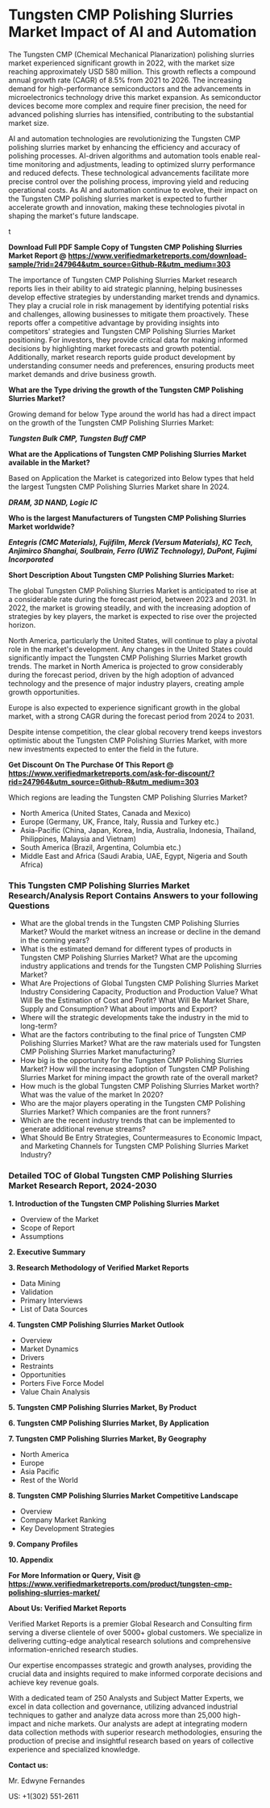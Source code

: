 <meta name="title" content="Global Tungsten CMP Polishing Slurries Market Impact of AI and Automation"><meta name="description" content="The Tungsten CMP (Chemical Mechanical Planarization) polishing slurries market experienced significant growth in 2022, with the market size reaching approximately USD "><meta name="title" content="Tungsten CMP Polishing Slurries Market Size, Share, Scope, Trends, Growth, Opportunities, Analysis, Forecast"><h1>Tungsten CMP Polishing Slurries Market Impact of AI and Automation</h1><p>The Tungsten CMP (Chemical Mechanical Planarization) polishing slurries market experienced significant growth in 2022, with the market size reaching approximately USD 580 million. This growth reflects a compound annual growth rate (CAGR) of 8.5% from 2021 to 2026. The increasing demand for high-performance semiconductors and the advancements in microelectronics technology drive this market expansion. As semiconductor devices become more complex and require finer precision, the need for advanced polishing slurries has intensified, contributing to the substantial market size.</p><p>AI and automation technologies are revolutionizing the Tungsten CMP polishing slurries market by enhancing the efficiency and accuracy of polishing processes. AI-driven algorithms and automation tools enable real-time monitoring and adjustments, leading to optimized slurry performance and reduced defects. These technological advancements facilitate more precise control over the polishing process, improving yield and reducing operational costs. As AI and automation continue to evolve, their impact on the Tungsten CMP polishing slurries market is expected to further accelerate growth and innovation, making these technologies pivotal in shaping the market's future landscape.</p>t</p><p id="" class=""><strong>Download Full PDF Sample Copy of Tungsten CMP Polishing Slurries Market Report @ <a href="https://www.verifiedmarketreports.com/download-sample/?rid=247964&utm_source=Github-R&utm_medium=303" target="_blank">https://www.verifiedmarketreports.com/download-sample/?rid=247964&utm_source=Github-R&utm_medium=303</a></strong></p><p>The importance of&nbsp;Tungsten CMP Polishing Slurries Market research reports lies in their ability to aid strategic planning, helping businesses develop effective strategies by understanding market trends and dynamics. They play a crucial role in risk management by identifying potential risks and challenges, allowing businesses to mitigate them proactively. These reports offer a competitive advantage by providing insights into competitors' strategies and Tungsten CMP Polishing Slurries Market positioning. For investors, they provide critical data for making informed decisions by highlighting market forecasts and growth potential. Additionally, market research reports guide product development by understanding consumer needs and preferences, ensuring products meet market demands and drive business growth.</p><p><strong>What are the&nbsp;Type driving the growth of the Tungsten CMP Polishing Slurries Market?</strong></p><p id="" class="">Growing demand for below Type around the world has had a direct impact on the growth of the Tungsten CMP Polishing Slurries Market:</p><em><strong>Tungsten Bulk CMP, Tungsten Buff CMP</strong></em></p><strong>What are the&nbsp;Applications&nbsp;of Tungsten CMP Polishing Slurries Market available in the Market?</strong></p><p id="" class="">Based on Application the Market is categorized into Below types that held the largest Tungsten CMP Polishing Slurries Market share In 2024.</p><em><strong>DRAM, 3D NAND, Logic IC</strong></em></p><strong>Who is the largest Manufacturers of Tungsten CMP Polishing Slurries Market worldwide?</strong></p><p><em><strong>Entegris (CMC Materials), Fujifilm, Merck (Versum Materials), KC Tech, Anjimirco Shanghai, Soulbrain, Ferro (UWiZ Technology), DuPont, Fujimi Incorporated</strong></em></p><p id="" class=""><strong>Short Description About Tungsten CMP Polishing Slurries Market:</strong></p><p>The global Tungsten CMP Polishing Slurries Market is anticipated to rise at a considerable rate during the forecast period, between 2023 and 2031. In 2022, the market is growing steadily, and with the increasing adoption of strategies by key players, the market is expected to rise over the projected horizon.</p><p>North America, particularly the United States, will continue to play a pivotal role in the market's development. Any changes in the United States could significantly impact the Tungsten CMP Polishing Slurries Market growth trends. The market in North America is projected to grow considerably during the forecast period, driven by the high adoption of advanced technology and the presence of major industry players, creating ample growth opportunities.</p><p>Europe is also expected to experience significant growth in the global market, with a strong CAGR during the forecast period from 2024 to 2031.</p><p>Despite intense competition, the clear global recovery trend keeps investors optimistic about the Tungsten CMP Polishing Slurries Market, with more new investments expected to enter the field in the future.</p><p id="" class=""><strong>Get Discount On The Purchase Of This Report @ <a href="https://www.verifiedmarketreports.com/ask-for-discount/?rid=247964&utm_source=Github-R&utm_medium=303" target="_blank">https://www.verifiedmarketreports.com/ask-for-discount/?rid=247964&utm_source=Github-R&utm_medium=303</a></strong></p>Which regions are leading the Tungsten CMP Polishing Slurries Market?</p><ul><li>North America (United States, Canada and Mexico)</li><li>Europe (Germany, UK, France, Italy, Russia and Turkey etc.)</li><li>Asia-Pacific (China, Japan, Korea, India, Australia, Indonesia, Thailand, Philippines, Malaysia and Vietnam)</li><li>South America (Brazil, Argentina, Columbia etc.)</li><li>Middle East and Africa (Saudi Arabia, UAE, Egypt, Nigeria and South Africa)</li></ul><h3 id="" class="">This Tungsten CMP Polishing Slurries Market Research/Analysis Report Contains Answers to your following Questions</h3><ul><li>What are the global trends in the Tungsten CMP Polishing Slurries Market? Would the market witness an increase or decline in the demand in the coming years?</li><li>What is the estimated demand for different types of products in Tungsten CMP Polishing Slurries Market? What are the upcoming industry applications and trends for the Tungsten CMP Polishing Slurries Market?</li><li>What Are Projections of Global Tungsten CMP Polishing Slurries Market Industry Considering Capacity, Production and Production Value? What Will Be the Estimation of Cost and Profit? What Will Be Market Share, Supply and Consumption? What about imports and Export?</li><li>Where will the strategic developments take the industry in the mid to long-term?</li><li>What are the factors contributing to the final price of Tungsten CMP Polishing Slurries Market? What are the raw materials used for Tungsten CMP Polishing Slurries Market manufacturing?</li><li>How big is the opportunity for the Tungsten CMP Polishing Slurries Market? How will the increasing adoption of Tungsten CMP Polishing Slurries Market for mining impact the growth rate of the overall market?</li><li>How much is the global Tungsten CMP Polishing Slurries Market worth? What was the value of the market In 2020?</li><li>Who are the major players operating in the Tungsten CMP Polishing Slurries Market? Which companies are the front runners?</li><li>Which are the recent industry trends that can be implemented to generate additional revenue streams?</li><li>What Should Be Entry Strategies, Countermeasures to Economic Impact, and Marketing Channels for Tungsten CMP Polishing Slurries Market Industry?</li></ul><h3 id="" class="">Detailed TOC of Global Tungsten CMP Polishing Slurries Market Research Report, 2024-2030</h3><p id="" class=""><strong>1. Introduction of the Tungsten CMP Polishing Slurries Market</strong></p><ul><li>Overview of the Market</li><li>Scope of Report</li><li>Assumptions</li></ul><p id="" class=""><strong>2. Executive Summary</strong></p><p id="" class=""><strong>3. Research Methodology of Verified Market Reports</strong></p><ul><li>Data Mining</li><li>Validation</li><li>Primary Interviews</li><li>List of Data Sources</li></ul><p id="" class=""><strong>4. Tungsten CMP Polishing Slurries Market Outlook</strong></p><ul><li>Overview</li><li>Market Dynamics</li><li>Drivers</li><li>Restraints</li><li>Opportunities</li><li>Porters Five Force Model</li><li>Value Chain Analysis</li></ul><p id="" class=""><strong>5. Tungsten CMP Polishing Slurries Market, By Product</strong></p><p id="" class=""><strong>6. Tungsten CMP Polishing Slurries Market, By Application</strong></p><p id="" class=""><strong>7. Tungsten CMP Polishing Slurries Market, By Geography</strong></p><ul><li>North America</li><li>Europe</li><li>Asia Pacific</li><li>Rest of the World</li></ul><p id="" class=""><strong>8. Tungsten CMP Polishing Slurries Market Competitive Landscape</strong></p><ul><li>Overview</li><li>Company Market Ranking</li><li>Key Development Strategies</li></ul><p id="" class=""><strong>9. Company Profiles</strong></p><p id="" class=""><strong>10. Appendix</strong></p><p id="" class=""><strong>For More Information or Query, Visit @ <a href="https://www.verifiedmarketreports.com/product/tungsten-cmp-polishing-slurries-market/" target="_blank">https://www.verifiedmarketreports.com/product/tungsten-cmp-polishing-slurries-market/</a></strong></p><p id="" class=""><strong>About Us: Verified Market Reports</strong></p><p id="" class="">Verified Market Reports is a premier Global Research and Consulting firm serving a diverse clientele of over 5000+ global customers. We specialize in delivering cutting-edge analytical research solutions and comprehensive information-enriched research studies.</p><p id="" class="">Our expertise encompasses strategic and growth analyses, providing the crucial data and insights required to make informed corporate decisions and achieve key revenue goals.</p><p id="" class="">With a dedicated team of 250 Analysts and Subject Matter Experts, we excel in data collection and governance, utilizing advanced industrial techniques to gather and analyze data across more than 25,000 high-impact and niche markets. Our analysts are adept at integrating modern data collection methods with superior research methodologies, ensuring the production of precise and insightful research based on years of collective experience and specialized knowledge.</p><p id="" class=""><strong>Contact us:</strong></p><p id="" class="">Mr. Edwyne Fernandes</p><p id="" class="">US: +1(302) 551-2611</p>